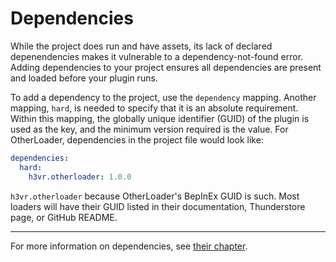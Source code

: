 # Dependencies

While the project does run and have assets, its lack of declared depenendencies makes it vulnerable to a dependency-not-found error. Adding dependencies to your project ensures all dependencies are present and loaded before your plugin runs.

To add a dependency to the project, use the `dependency` mapping. Another mapping, `hard`, is needed to specify that it is an absolute requirement. Within this mapping, the globally unique identifier (GUID) of the plugin is used as the key, and the minimum version required is the value. For OtherLoader, dependencies in the project file would look like:

```yaml
dependencies:
  hard:
    h3vr.otherloader: 1.0.0
```

`h3vr.otherloader` because OtherLoader's BepInEx GUID is such. Most loaders will have their GUID listed in their documentation, Thunderstore page, or GitHub README.

---

For more information on dependencies, see [their chapter](../metadata/dependencies.md).
